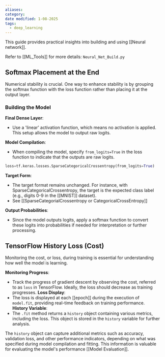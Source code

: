 ```yaml
---
aliases: 
category: 
date modified: 1-08-2025
tags:
  - deep_learning
---
```

This guide provides practical insights into building and using [[Neural network]].

Refer to [[ML_Tools]] for more details: `Neural_Net_Build.py`

## Softmax Placement at the End

Numerical stability is crucial. One way to enhance stability is by grouping the softmax function with the loss function rather than placing it at the output layer.

### Building the Model

**Final Dense Layer**: 
  - Use a 'linear' activation function, which means no activation is applied. This setup allows the model to output raw logits.
  
**Model Compilation**: 
  - When compiling the model, specify `from_logits=True` in the loss function to indicate that the outputs are raw logits.
  ```python
  loss=tf.keras.losses.SparseCategoricalCrossentropy(from_logits=True)
  ```
**Target Form**: 
  - The target format remains unchanged. For instance, with SparseCategoricalCrossentropy, the target is the expected class label (e.g., digits 0-9 in the [[MNIST]] dataset).
  - See [[SparseCategorialCrossentropy or CategoricalCrossEntropy]]

**Output Probabilities**: 
  - Since the model outputs logits, apply a softmax function to convert these logits into probabilities if needed for interpretation or further processing.

## TensorFlow History Loss (Cost)

Monitoring the cost, or loss, during training is essential for understanding how well the model is learning.

**Monitoring Progress**: 
  - Track the progress of gradient descent by observing the cost, referred to as `loss` in TensorFlow. Ideally, the loss should decrease as training progresses.
**Loss Display**: 
  - The loss is displayed at each [[epoch]] during the execution of `model.fit`, providing real-time feedback on training performance.
**History Variable**: 
  - The `.fit` method returns a `history` object containing various metrics, including the loss. This object is stored in the `history` variable for further analysis.

The `history` object can capture additional metrics such as accuracy, validation loss, and other performance indicators, depending on what was specified during model compilation and fitting. This information is valuable for evaluating the model's performance [[Model Evaluation]].

